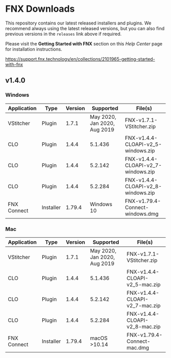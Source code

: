 # FNX Downloads
This repository contains our latest released installers and plugins. We recommend always using the latest released versions, but you can also find previous versions in the `releases` link above if required.

Please visit the **Getting Started with FNX** section on this *Help Center* page for installation instructions.

https://support.fnx.technology/en/collections/2101965-getting-started-with-fnx


## v1.4.0

### Windows

|Application|Type|Version|Supported|File(s)|
|-|-|-|-|-|
|VStitcher|Plugin|1.7.1|May 2020, Jan 2020, Aug 2019|FNX-v1.7.1-VStitcher.zip|
|CLO|Plugin|1.4.4|5.1.436|FNX-v1.4.4-CLOAPI-v2_5-windows.zip|
|CLO|Plugin|1.4.4|5.2.142|FNX-v1.4.4-CLOAPI-v2_7-windows.zip|
|CLO|Plugin|1.4.4|5.2.284|FNX-v1.4.4-CLOAPI-v2_8-windows.zip|
|FNX Connect|Installer|1.79.4|Windows 10|FNX-v1.79.4-Connect-windows.dmg|

### Mac
|Application|Type|Version|Supported|File(s)|
|-|-|-|-|-|
|VStitcher|Plugin|1.7.1|May 2020, Jan 2020, Aug 2019|FNX-v1.7.1-VStitcher.zip|
|CLO|Plugin|1.4.4|5.1.436|FNX-v1.4.4-CLOAPI-v2_5-mac.zip|
|CLO|Plugin|1.4.4|5.2.142|FNX-v1.4.4-CLOAPI-v2_7-mac.zip|
|CLO|Plugin|1.4.4|5.2.284|FNX-v1.4.4-CLOAPI-v2_8-mac.zip|
|FNX Connect|Installer|1.79.4|macOS >10.14|FNX-v1.79.4-Connect-mac.dmg|
